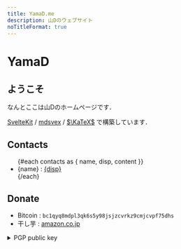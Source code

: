 ```yaml
---
title: YamaD.me
description: 山Dのウェブサイト
noTitleFormat: true
---
```


<script context="module">
  import contacts from "$lib/contacts.json"
</script>

# YamaD

## ようこそ

なんとここは山Dのホームページです．

[SvelteKit](https://kit.svelte.dev) / [mdsvex](https://mdsvex.com) / [$\KaTeX$](https://katex.org) で構築しています．

## Contacts

<ul>
  {#each contacts as { name, disp, content }}
    <li>{name} : <a href={content} target="_blank" rel="external">{disp}</a></li>
  {/each}
</ul>

## Donate

- Bitcoin : `bc1qyq8mdpl3qk6s5y98jsjzcvrkz9cmjcvpf75dhs`
- 干し芋 : [amazon.co.jp](https://wish.dyama.net)

<details><summary class="h2">PGP public key</summary>

特に鍵サーバーとかには上げてないです．
[/pub.asc](/pub.asc)からでも取得できます．

Fingerprint :
```
0E3E 1098 B312 9A37 AFE6  A5CF 596E 6A41 B551 7736
```

```
-----BEGIN PGP PUBLIC KEY BLOCK-----

mDMEYWqh9hYJKwYBBAHaRw8BAQdAftm3F9L5BEDmEWFwbC7yXq2qXO7QxYaDydrZ
Ag0rlNG0FFlhbWFEIDxtZUBkeWFtYS5uZXQ+iJQEExYKADwWIQQOPhCYsxKaN6/m
pc9ZbmpBtVF3NgUCYWqh9gIbAQULCQgHAgMiAgEGFQoJCAsCBBYCAwECHgcCF4AA
CgkQWW5qQbVRdzZwBwD/YLj2tz1RvQxmhB0wQQFbHB1DWK2kyu0bjXw4lyR5UVoB
APbulFzvYMZ5e2IG9J9Y6+78adeBxFw3j/eNR0x3P5cMuDMEYWqiCxYJKwYBBAHa
Rw8BAQdAFgEPg9RkUsWI4wfANDHz08Nd7pAjuyu20PFtepEo202I9QQYFgoAJhYh
BA4+EJizEpo3r+alz1luakG1UXc2BQJhaqILAhsCBQkDwmcAAIEJEFluakG1UXc2
diAEGRYKAB0WIQSrEGCxqVN9fOEkQAdP0HEW+5HykgUCYWqiCwAKCRBP0HEW+5Hy
kgb8AP4q6/Sc+5dZuZFan7V6e5cla2t7RwkTHG6ZDCl97MJQGwD+K3yZFab1gkKX
EjxYGiZ8NKKFIrkMNXfAbwCCup1f8g91fQD/ZhB8KfHVQLbgkCNWBDPn0ssu61Ql
HAfGbV6cCaddScUBAKdWyZu3v/8lFHZESD7SrbX/7Yazazd3bg0GpLIoiz8AuDgE
YWqiHxIKKwYBBAGXVQEFAQEHQKo56Vn1ndqdfuwakecwXetK11iWZ2dae6HlYkXm
lMMPAwEIB4h+BBgWCgAmFiEEDj4QmLMSmjev5qXPWW5qQbVRdzYFAmFqoh8CGwwF
CQPCZwAACgkQWW5qQbVRdzbPoAD+MSY/emf41PzAVZd5L8GShMXYy1DUBC4/bSjP
fEhezrEA/2c4iREREFzr4BD+4LPv/2Gq2tHYtFSIjG3LmcAfCsMIuDMEYWqiLRYJ
KwYBBAHaRw8BAQdA9ec2Szu13x4h4R0E6Nz0n6ed/W3iJ/VMWuQykwgHD7KIfgQY
FgoAJhYhBA4+EJizEpo3r+alz1luakG1UXc2BQJhaqItAhsgBQkB4TOAAAoJEFlu
akG1UXc2zWoA/iQVgxPCp/MDv/NiD4OjHIEpJYc0XG2B9JzKNUxPdfDnAP451UT9
v2EDj1V+GXzxr4dV22ZIgDziBh5gvIlwJu3kDw==
=EWSU
-----END PGP PUBLIC KEY BLOCK-----
```

</details>
